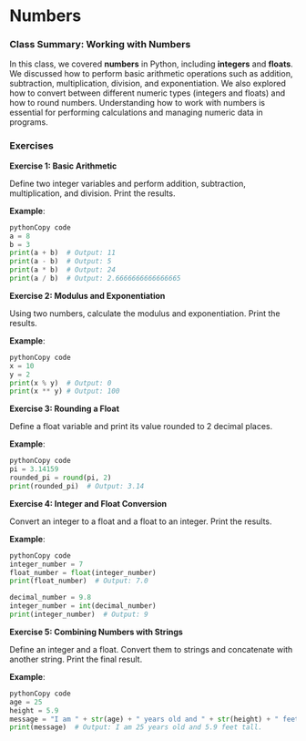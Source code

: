 # Numbers 

### **Class Summary: Working with Numbers**

In this class, we covered **numbers** in Python, including **integers** and **floats**. We discussed how to perform basic arithmetic operations such as addition, subtraction, multiplication, division, and exponentiation. We also explored how to convert between different numeric types (integers and floats) and how to round numbers. Understanding how to work with numbers is essential for performing calculations and managing numeric data in programs.

### **Exercises**

**Exercise 1: Basic Arithmetic**

Define two integer variables and perform addition, subtraction, multiplication, and division. Print the results.

**Example**:

```python
pythonCopy code
a = 8
b = 3
print(a + b)  # Output: 11
print(a - b)  # Output: 5
print(a * b)  # Output: 24
print(a / b)  # Output: 2.6666666666666665

```

**Exercise 2: Modulus and Exponentiation**

Using two numbers, calculate the modulus and exponentiation. Print the results.

**Example**:

```python
pythonCopy code
x = 10
y = 2
print(x % y)  # Output: 0
print(x ** y) # Output: 100

```

**Exercise 3: Rounding a Float**

Define a float variable and print its value rounded to 2 decimal places.

**Example**:

```python
pythonCopy code
pi = 3.14159
rounded_pi = round(pi, 2)
print(rounded_pi)  # Output: 3.14

```

**Exercise 4: Integer and Float Conversion**

Convert an integer to a float and a float to an integer. Print the results.

**Example**:

```python
pythonCopy code
integer_number = 7
float_number = float(integer_number)
print(float_number)  # Output: 7.0

decimal_number = 9.8
integer_number = int(decimal_number)
print(integer_number)  # Output: 9

```

**Exercise 5: Combining Numbers with Strings**

Define an integer and a float. Convert them to strings and concatenate with another string. Print the final result.

**Example**:

```python
pythonCopy code
age = 25
height = 5.9
message = "I am " + str(age) + " years old and " + str(height) + " feet tall."
print(message)  # Output: I am 25 years old and 5.9 feet tall.

```
